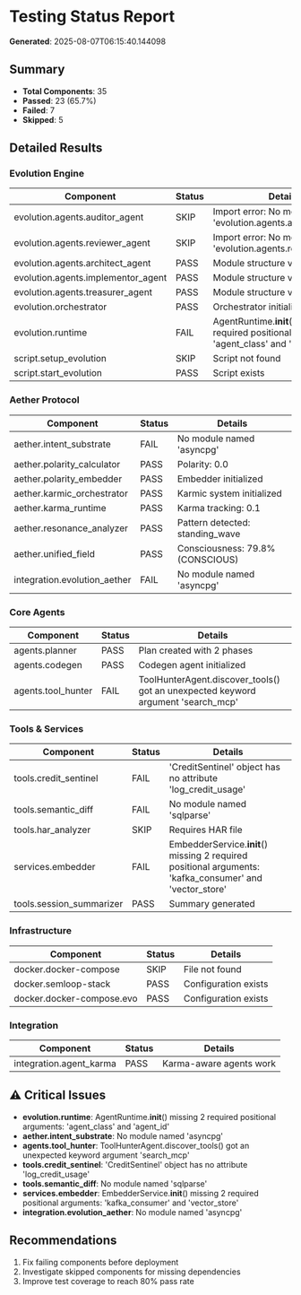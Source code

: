 # Testing Status Report

**Generated**: 2025-08-07T06:15:40.144098

## Summary

- **Total Components**: 35
- **Passed**: 23 (65.7%)
- **Failed**: 7
- **Skipped**: 5

## Detailed Results

### Evolution Engine

| Component | Status | Details |
|-----------|--------|----------|
| evolution.agents.auditor_agent | SKIP | Import error: No module named 'evolution.agents.auditor_agent' |
| evolution.agents.reviewer_agent | SKIP | Import error: No module named 'evolution.agents.reviewer_agent' |
| evolution.agents.architect_agent | PASS | Module structure valid |
| evolution.agents.implementor_agent | PASS | Module structure valid |
| evolution.agents.treasurer_agent | PASS | Module structure valid |
| evolution.orchestrator | PASS | Orchestrator initialized |
| evolution.runtime | FAIL | AgentRuntime.__init__() missing 2 required positional arguments: 'agent_class' and 'agent_id' |
| script.setup_evolution | SKIP | Script not found |
| script.start_evolution | PASS | Script exists |

### Aether Protocol

| Component | Status | Details |
|-----------|--------|----------|
| aether.intent_substrate | FAIL | No module named 'asyncpg' |
| aether.polarity_calculator | PASS | Polarity: 0.0 |
| aether.polarity_embedder | PASS | Embedder initialized |
| aether.karmic_orchestrator | PASS | Karmic system initialized |
| aether.karma_runtime | PASS | Karma tracking: 0.1 |
| aether.resonance_analyzer | PASS | Pattern detected: standing_wave |
| aether.unified_field | PASS | Consciousness: 79.8% (CONSCIOUS) |
| integration.evolution_aether | FAIL | No module named 'asyncpg' |

### Core Agents

| Component | Status | Details |
|-----------|--------|----------|
| agents.planner | PASS | Plan created with 2 phases |
| agents.codegen | PASS | Codegen agent initialized |
| agents.tool_hunter | FAIL | ToolHunterAgent.discover_tools() got an unexpected keyword argument 'search_mcp' |

### Tools & Services

| Component | Status | Details |
|-----------|--------|----------|
| tools.credit_sentinel | FAIL | 'CreditSentinel' object has no attribute 'log_credit_usage' |
| tools.semantic_diff | FAIL | No module named 'sqlparse' |
| tools.har_analyzer | SKIP | Requires HAR file |
| services.embedder | FAIL | EmbedderService.__init__() missing 2 required positional arguments: 'kafka_consumer' and 'vector_store' |
| tools.session_summarizer | PASS | Summary generated |

### Infrastructure

| Component | Status | Details |
|-----------|--------|----------|
| docker.docker-compose | SKIP | File not found |
| docker.semloop-stack | PASS | Configuration exists |
| docker.docker-compose.evo | PASS | Configuration exists |

### Integration

| Component | Status | Details |
|-----------|--------|----------|
| integration.agent_karma | PASS | Karma-aware agents work |

## ⚠️ Critical Issues

- **evolution.runtime**: AgentRuntime.__init__() missing 2 required positional arguments: 'agent_class' and 'agent_id'
- **aether.intent_substrate**: No module named 'asyncpg'
- **agents.tool_hunter**: ToolHunterAgent.discover_tools() got an unexpected keyword argument 'search_mcp'
- **tools.credit_sentinel**: 'CreditSentinel' object has no attribute 'log_credit_usage'
- **tools.semantic_diff**: No module named 'sqlparse'
- **services.embedder**: EmbedderService.__init__() missing 2 required positional arguments: 'kafka_consumer' and 'vector_store'
- **integration.evolution_aether**: No module named 'asyncpg'

## Recommendations

1. Fix failing components before deployment
2. Investigate skipped components for missing dependencies
3. Improve test coverage to reach 80% pass rate

